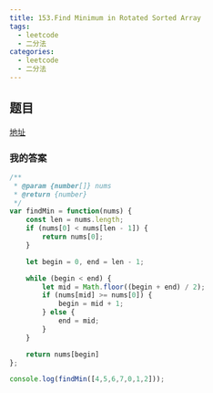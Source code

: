 ```yaml
---
title: 153.Find Minimum in Rotated Sorted Array
tags:
  - leetcode
  - 二分法
categories:
  - leetcode
  - 二分法
---
```


## 题目

[地址](https://leetcode.com/problems/find-minimum-in-rotated-sorted-array/description/)

### 我的答案

```js
/**
 * @param {number[]} nums
 * @return {number}
 */
var findMin = function(nums) {
    const len = nums.length;
    if (nums[0] < nums[len - 1]) {
        return nums[0];
    }

    let begin = 0, end = len - 1;

    while (begin < end) {
        let mid = Math.floor((begin + end) / 2);
        if (nums[mid] >= nums[0]) {
            begin = mid + 1;
        } else {
            end = mid;
        }
    }

    return nums[begin]
};

console.log(findMin([4,5,6,7,0,1,2]));
```
